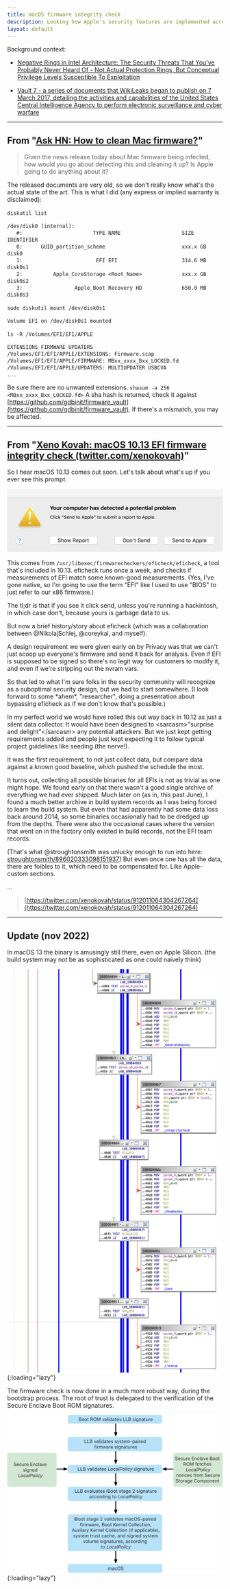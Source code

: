 ```yaml
---
title: macOS firmware integrity check
description: Looking how Apple's security features are implemented across architectures
layout: default
---
```


Background context:

- [Negative Rings in Intel Architecture: The Security Threats That You’ve Probably Never Heard Of - Not Actual Protection Rings, But Conceptual Privilege Levels Susceptible To Exploitation](https://medium.com/swlh/negative-rings-in-intel-architecture-the-security-threats-youve-probably-never-heard-of-d725a4b6f831)

- [Vault 7 - a series of documents that WikiLeaks began to publish on 7 March 2017, detailing the activities and capabilities of the United States Central Intelligence Agency to perform electronic surveillance and cyber warfare](https://en.wikipedia.org/wiki/Vault_7)

---

## From "[Ask HN: How to clean Mac firmware?](https://news.ycombinator.com/item?id=13940284)"

> Given the news release today about Mac firmware being infected, how would you go about detecting this and cleaning it up?
> Is Apple going to do anything about it?

The released documents are very old, so we don't really know what's the actual state of the art.
This is what I did (any express or implied warranty is disclaimed):

`diskutil list`

```
/dev/disk0 (internal):
   #:                       TYPE NAME                    SIZE       IDENTIFIER
   0:      GUID_partition_scheme                         xxx.x GB   disk0
   1:                        EFI EFI                     314.6 MB   disk0s1
   2:          Apple_CoreStorage <Root_Name>             xxx.x GB   disk0s2
   3:                 Apple_Boot Recovery HD             650.0 MB   disk0s3
```

`sudo diskutil mount /dev/disk0s1`
```
Volume EFI on /dev/disk0s1 mounted
```

`ls -R /Volumes/EFI/EFI/APPLE`
```
EXTENSIONS FIRMWARE UPDATERS
/Volumes/EFI/EFI/APPLE/EXTENSIONS: Firmware.scap
/Volumes/EFI/EFI/APPLE/FIRMWARE: MBxx_xxxx_Bxx_LOCKED.fd
/Volumes/EFI/EFI/APPLE/UPDATERS: MULTIUPDATER USBCVA
...
```

Be sure there are no unwanted extensions. `shasum -a 256 <MBxx_xxxx_Bxx_LOCKED.fd>`
A sha hash is returned, check it against [https://github.com/gdbinit/firmware_vault](https://github.com/gdbinit/firmware_vault). If there's a mismatch, you may be affected. 

---

## From "[Xeno Kovah: macOS 10.13 EFI firmware integrity check (twitter.com/xenokovah)](https://news.ycombinator.com/item?id=15325829)"

So I hear macOS 10.13 comes out soon. Let's talk about what's up if you ever see this prompt.

![Your computer has detected a potential problem. Send a report to Apple.](/images/2017-03-23-EFIcheck-Prompt.jpg)

This comes from `/usr/libexec/firmwarecheckers/eficheck/eficheck`, a tool that's included in 10.13. eficheck runs once a week, and checks if measurements of EFI match some known-good measurements. (Yes, I've gone native, so I'm going to use the term "EFI" like I used to use "BIOS" to just refer to our x86 firmware.)

The tl;dr is that if you see it click send, unless you're running a hackintosh, in which case don't, because yours is garbage data to us.

But now a brief history/story about eficheck (which was a collaboration between @NikolajSchlej, @coreykal, and myself).

A design requirement we were given early on by Privacy was that we can't just scoop up everyone's firmware and send it back for analysis. Even if EFI is supposed to be signed so there's no legit way for customers to modify it, and even if we're stripping out the nvram vars.

So that led to what I'm sure folks in the security community will recognize as a suboptimal security design, but we had to start somewhere. (I look forward to some \*ahem\*, "researcher", doing a presentation about bypassing eficheck as if we don't know that's possible.)

In my perfect world we would have rolled this out way back in 10.12 as just a silent data collector. It would have been designed to \<sarcasm\>"surprise and delight"\</sarcasm\> any potential attackers. But we just kept getting requirements added and people just kept expecting it to follow typical project guidelines like seeding (the nerve!).

It was the first requirement, to not just collect data, but compare data against a known good baseline, which pushed the schedule the most.

It turns out, collecting all possible binaries for all EFIs is not as trivial as one might hope.
We found early on that there wasn't a good single archive of everything we had ever shipped.
Much later on (as in, this past June), I found a much better archive in build system records as I was being forced to learn the build system.
But even that had apparently had some data loss back around 2014, so some binaries occasionally had to be dredged up from the depths.
There were also the occasional cases where the version that went on in the factory only existed in build records, not the EFI team records.

(That's what @stroughtonsmith was unlucky enough to run into here: [stroughtonsmith/896020333098151937](https://twitter.com/stroughtonsmith/status/896020333098151937))
But even once one has all the data, there are foibles to it, which need to be compensated for. Like Apple-custom sections.

...

> [https://twitter.com/xenokovah/status/912011064304267264](https://twitter.com/xenokovah/status/912011064304267264)

---

## Update (nov 2022)

In macOS 13 the binary is amusingly still there, even on Apple Silicon. (the build system may not be as sophisticated as one could naively think)

![eficheck-standalone decompilation](/images/2017-03-23-Decompilation.png){:loading="lazy"}

The firmware check is now done in a much more robust way, during the bootstrap process.
The root of trust is delegated to the verification of the Secure Enclave Boot ROM signatures.

[![Apple Silicon Bootstrap](/images/2017-03-23-AppleSilicon-Boot.png)](https://support.apple.com/guide/security/boot-process-secac71d5623/web){:loading="lazy"}

